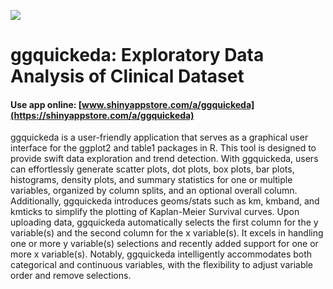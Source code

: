 ![](https://shiny-app-store3.s3.amazonaws.com/approvedapp/s297_JVdFVxQIdIyUcjNZoICZa79QKcx2Dqp2B4Z4ivPB_logo_23.jpg)



# ggquickeda: Exploratory Data Analysis of Clinical Dataset

#### Use app online: __[www.shinyappstore.com/a/ggquickeda](https://shinyappstore.com/a/ggquickeda)__

ggquickeda is a user-friendly application that serves as a graphical user interface for the ggplot2 and table1 packages in R. This tool is designed to provide swift data exploration and trend detection. With ggquickeda, users can effortlessly generate scatter plots, dot plots, box plots, bar plots, histograms, density plots, and summary statistics for one or multiple variables, organized by column splits, and an optional overall column. Additionally, ggquickeda introduces geoms/stats such as km, kmband, and kmticks to simplify the plotting of Kaplan-Meier Survival curves. Upon uploading data, ggquickeda automatically selects the first column for the y variable(s) and the second column for the x variable(s). It excels in handling one or more y variable(s) selections and recently added support for one or more x variable(s). Notably, ggquickeda intelligently accommodates both categorical and continuous variables, with the flexibility to adjust variable order and remove selections.
